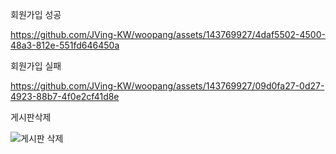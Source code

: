 회원가입 성공 

https://github.com/JVing-KW/woopang/assets/143769927/4daf5502-4500-48a3-812e-551fd646450a



회원가입 실패



https://github.com/JVing-KW/woopang/assets/143769927/09d0fa27-0d27-4923-88b7-4f0e2cf41d8e



게시판삭제 

![게시판 삭제](https://github.com/JVing-KW/woopang/assets/143769927/3f546a6f-58c9-4c26-9d5d-adeaef6531b6)


